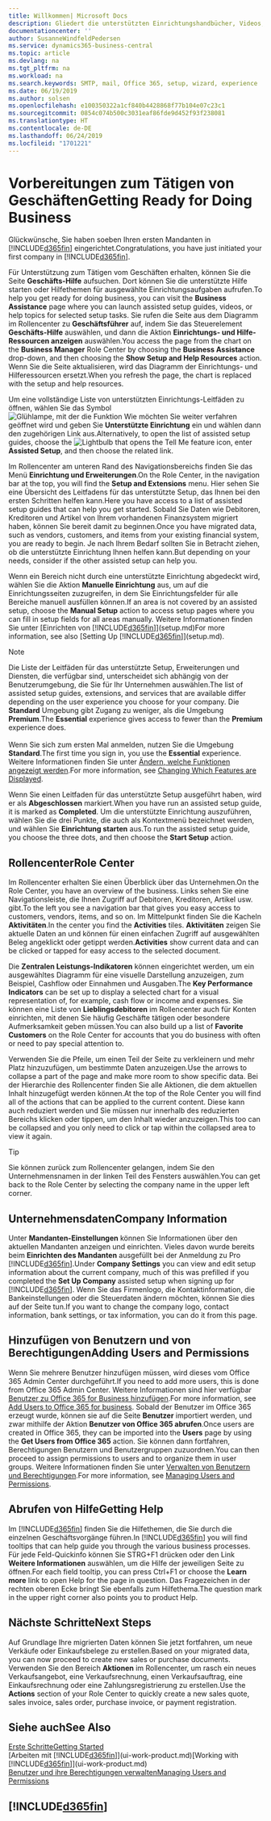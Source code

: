 ```yaml
---
title: Willkommen| Microsoft Docs
description: Gliedert die unterstützten Einrichtungshandbücher, Videos, Hilfethemen, Seiten, die sie verwenden, um Business Central zu nutzen.
documentationcenter: ''
author: SusanneWindfeldPedersen
ms.service: dynamics365-business-central
ms.topic: article
ms.devlang: na
ms.tgt_pltfrm: na
ms.workload: na
ms.search.keywords: SMTP, mail, Office 365, setup, wizard, experience
ms.date: 06/19/2019
ms.author: solsen
ms.openlocfilehash: e100350322a1cf840b4428868f77b104e07c23c1
ms.sourcegitcommit: 0854c074b500c3031eaf86fde9d452f93f238081
ms.translationtype: HT
ms.contentlocale: de-DE
ms.lasthandoff: 06/24/2019
ms.locfileid: "1701221"
---
```

# <a name="getting-ready-for-doing-business"></a><span data-ttu-id="a40af-103">Vorbereitungen zum Tätigen von Geschäften</span><span class="sxs-lookup"><span data-stu-id="a40af-103">Getting Ready for Doing Business</span></span>
<span data-ttu-id="a40af-104">Glückwünsche, Sie haben soeben Ihren ersten Mandanten in [!INCLUDE[d365fin](includes/d365fin_md.md)]  eingerichtet.</span><span class="sxs-lookup"><span data-stu-id="a40af-104">Congratulations, you have just initiated your first company in [!INCLUDE[d365fin](includes/d365fin_md.md)].</span></span>

<span data-ttu-id="a40af-105">Für Unterstützung zum Tätigen vom Geschäften erhalten, können Sie die Seite **Geschäfts-Hilfe** aufsuchen. Dort können Sie die unterstützte Hilfe starten oder Hilfethemen für ausgewählte Einrichtungsaufgaben aufrufen.</span><span class="sxs-lookup"><span data-stu-id="a40af-105">To help you get ready for doing business, you can visit the **Business Assistance** page where you can launch assisted setup guides, videos, or help topics for selected setup tasks.</span></span> <span data-ttu-id="a40af-106">Sie rufen die Seite aus dem Diagramm im Rollencenter zu **Geschäftsführer** auf, indem Sie das Steuerelement **Geschäfts-Hilfe** auswählen, und dann die Aktion **Einrichtungs- und Hilfe-Ressourcen anzeigen** auswählen.</span><span class="sxs-lookup"><span data-stu-id="a40af-106">You access the page from the chart on the **Business Manager** Role Center by choosing the **Business Assistance** drop-down, and then choosing the **Show Setup and Help Resources** action.</span></span> <span data-ttu-id="a40af-107">Wenn Sie die Seite aktualisieren, wird das Diagramm der Einrichtungs- und Hilferessourcen ersetzt.</span><span class="sxs-lookup"><span data-stu-id="a40af-107">When you refresh the page, the chart is replaced with the setup and help resources.</span></span>

<span data-ttu-id="a40af-108">Um eine vollständige Liste von unterstützten Einrichtungs-Leitfäden zu öffnen, wählen Sie das Symbol ![Glühlampe, mit der die Funktion Wie möchten Sie weiter verfahren](media/ui-search/search_small.png "Wie möchten Sie weiter verfahren") geöffnet wird und geben Sie **Unterstützte Einrichtung** ein und wählen dann den zugehörigen Link aus.</span><span class="sxs-lookup"><span data-stu-id="a40af-108">Alternatively, to open the list of assisted setup guides, choose the ![Lightbulb that opens the Tell Me feature](media/ui-search/search_small.png "Tell me what you want to do") icon, enter **Assisted Setup**, and then choose the related link.</span></span>

<span data-ttu-id="a40af-109">Im Rollencenter am unteren Rand des Navigationsbereichs finden Sie das Menü **Einrichtung und Erweiterungen**.</span><span class="sxs-lookup"><span data-stu-id="a40af-109">On the Role Center, in the navigation bar at the top, you will find the **Setup and Extensions** menu.</span></span> <span data-ttu-id="a40af-110">Hier sehen Sie eine Übersicht des Leitfadens für das unterstützte Setup, das Ihnen bei den ersten Schritten helfen kann.</span><span class="sxs-lookup"><span data-stu-id="a40af-110">Here you have access to a list of assisted setup guides that can help you get started.</span></span> <span data-ttu-id="a40af-111">Sobald Sie Daten wie Debitoren, Kreditoren und Artikel von Ihrem vorhandenen Finanzsystem migriert haben, können Sie bereit damit zu beginnen.</span><span class="sxs-lookup"><span data-stu-id="a40af-111">Once you have migrated data, such as vendors, customers, and items from your existing financial system, you are ready to begin.</span></span> <span data-ttu-id="a40af-112">Je nach Ihrem Bedarf sollten Sie in Betracht ziehen, ob die unterstützte Einrichtung Ihnen helfen kann.</span><span class="sxs-lookup"><span data-stu-id="a40af-112">But depending on your needs, consider if the other assisted setup can help you.</span></span>

<span data-ttu-id="a40af-113">Wenn ein Bereich nicht durch eine unterstützte Einrichtung abgedeckt wird, wählen Sie die Aktion **Manuelle Einrichtung** aus, um auf die Einrichtungsseiten zuzugreifen, in dem Sie Einrichtungsfelder für alle Bereiche manuell ausfüllen können.</span><span class="sxs-lookup"><span data-stu-id="a40af-113">If an area is not covered by an assisted setup, choose the **Manual Setup** action to access setup pages where you can fill in setup fields for all areas manually.</span></span> <span data-ttu-id="a40af-114">Weitere Informationen finden Sie unter [Einrichten von [!INCLUDE[d365fin](includes/d365fin_md.md)]](setup.md)</span><span class="sxs-lookup"><span data-stu-id="a40af-114">For more information, see also [Setting Up [!INCLUDE[d365fin](includes/d365fin_md.md)]](setup.md).</span></span>

> [!NOTE]  
> <span data-ttu-id="a40af-115">Die Liste der Leitfäden für das unterstützte Setup, Erweiterungen und Diensten, die verfügbar sind, unterscheidet sich abhängig von der Benutzerumgebung, die Sie für Ihr Unternehmen auswählen.</span><span class="sxs-lookup"><span data-stu-id="a40af-115">The list of assisted setup guides, extensions, and services that are available differ depending on the user experience you choose for your company.</span></span> <span data-ttu-id="a40af-116">Die **Standard** Umgebung gibt Zugang zu weniger, als die Umgebung **Premium**.</span><span class="sxs-lookup"><span data-stu-id="a40af-116">The **Essential** experience gives access to fewer than the **Premium** experience does.</span></span><br /><br />
> <span data-ttu-id="a40af-117">Wenn Sie sich zum ersten Mal anmelden, nutzen Sie die Umgebung **Standard**.</span><span class="sxs-lookup"><span data-stu-id="a40af-117">The first time you sign in, you use the **Essential** experience.</span></span> <span data-ttu-id="a40af-118">Weitere Informationen finden Sie unter [Ändern, welche Funktionen angezeigt werden](ui-experiences.md).</span><span class="sxs-lookup"><span data-stu-id="a40af-118">For more information, see [Changing Which Features are Displayed](ui-experiences.md).</span></span>

<span data-ttu-id="a40af-119">Wenn Sie einen Leitfaden für das unterstützte Setup ausgeführt haben, wird er als **Abgeschlossen** markiert.</span><span class="sxs-lookup"><span data-stu-id="a40af-119">When you have run an assisted setup guide, it is marked as **Completed**.</span></span> <span data-ttu-id="a40af-120">Um die unterstützte Einrichtung auszuführen, wählen Sie die drei Punkte, die auch als Kontextmenü bezeichnet werden, und wählen Sie **Einrichtung starten** aus.</span><span class="sxs-lookup"><span data-stu-id="a40af-120">To run the assisted setup guide, you choose the three dots, and then choose the **Start Setup** action.</span></span>

## <a name="role-center"></a><span data-ttu-id="a40af-121">Rollencenter</span><span class="sxs-lookup"><span data-stu-id="a40af-121">Role Center</span></span>
<span data-ttu-id="a40af-122">Im Rollencenter erhalten Sie einen Überblick über das Unternehmen.</span><span class="sxs-lookup"><span data-stu-id="a40af-122">On the Role Center, you have an overview of the business.</span></span> <span data-ttu-id="a40af-123">Links sehen Sie eine Navigationsleiste, die Ihnen Zugriff auf Debitoren, Kreditoren, Artikel usw. gibt.</span><span class="sxs-lookup"><span data-stu-id="a40af-123">To the left you see a navigation bar that gives you easy access to customers, vendors, items, and so on.</span></span> <span data-ttu-id="a40af-124">Im Mittelpunkt finden Sie die Kacheln **Aktivitäten**.</span><span class="sxs-lookup"><span data-stu-id="a40af-124">In the center you find the **Activities** tiles.</span></span> <span data-ttu-id="a40af-125">**Aktivitäten** zeigen Sie aktuelle Daten an und können für einen einfachen Zugriff auf ausgewählten Beleg angeklickt oder getippt werden.</span><span class="sxs-lookup"><span data-stu-id="a40af-125">**Activities** show current data and can be clicked or tapped for easy access to the selected document.</span></span>

<span data-ttu-id="a40af-126">Die **Zentralen Leistungs-Indikatoren** können eingerichtet werden, um ein ausgewähltes Diagramm für eine visuelle Darstellung anzuzeigen, zum Beispiel, Cashflow oder Einnahmen und Ausgaben.</span><span class="sxs-lookup"><span data-stu-id="a40af-126">The **Key Performance Indicators** can be set up to display a selected chart for a visual representation of, for example, cash flow or income and expenses.</span></span> <span data-ttu-id="a40af-127">Sie können eine Liste von **Lieblingsdebitoren** im Rollencenter auch für Konten einrichten, mit denen Sie häufig Geschäfte tätigen oder besondere Aufmerksamkeit geben müssen.</span><span class="sxs-lookup"><span data-stu-id="a40af-127">You can also build up a list of **Favorite Customers** on the Role Center for accounts that you do business with often or need to pay special attention to.</span></span>

<span data-ttu-id="a40af-128">Verwenden Sie die Pfeile, um einen Teil der Seite zu verkleinern und mehr Platz hinzuzufügen, um bestimmte Daten anzuzeigen.</span><span class="sxs-lookup"><span data-stu-id="a40af-128">Use the arrows to collapse a part of the page and make more room to show specific data.</span></span> <span data-ttu-id="a40af-129">Bei der Hierarchie des Rollencenter finden Sie alle Aktionen, die dem aktuellen Inhalt hinzugefügt werden können.</span><span class="sxs-lookup"><span data-stu-id="a40af-129">At the top of the Role Center you will find all of the actions that can be applied to the current content.</span></span> <span data-ttu-id="a40af-130">Diese kann auch reduziert werden und Sie müssen nur innerhalb des reduzierten Bereichs klicken oder tippen, um den Inhalt wieder anzuzeigen.</span><span class="sxs-lookup"><span data-stu-id="a40af-130">This too can be collapsed and you only need to click or tap within the collapsed area to view it again.</span></span>

> [!TIP]  
> <span data-ttu-id="a40af-131">Sie können zurück zum Rollencenter gelangen, indem Sie den Unternehmensnamen in der linken Teil des Fensters auswählen.</span><span class="sxs-lookup"><span data-stu-id="a40af-131">You can get back to the Role Center by selecting the company name in the upper left corner.</span></span>

## <a name="company-information"></a><span data-ttu-id="a40af-132">Unternehmensdaten</span><span class="sxs-lookup"><span data-stu-id="a40af-132">Company Information</span></span>
<span data-ttu-id="a40af-133">Unter **Mandanten-Einstellungen** können Sie Informationen über den aktuellen Mandanten anzeigen und einrichten. Vieles davon wurde bereits beim **Einrichten des Mandanten** ausgefüllt bei der Anmeldung zu Pro [!INCLUDE[d365fin](includes/d365fin_md.md)].</span><span class="sxs-lookup"><span data-stu-id="a40af-133">Under **Company Settings** you can view and edit setup information about the current company, much of this was prefilled if you completed the **Set Up Company** assisted setup when signing up for [!INCLUDE[d365fin](includes/d365fin_md.md)].</span></span> <span data-ttu-id="a40af-134">Wenn Sie das Firmenlogo, die Kontaktinformation, die Bankeinstellungen oder die Steuerdaten ändern möchten, können Sie dies auf der Seite tun.</span><span class="sxs-lookup"><span data-stu-id="a40af-134">If you want to change the company logo, contact information, bank settings, or tax information, you can do it from this page.</span></span>    

## <a name="adding-users-and-permissions"></a><span data-ttu-id="a40af-135">Hinzufügen von Benutzern und von Berechtigungen</span><span class="sxs-lookup"><span data-stu-id="a40af-135">Adding Users and Permissions</span></span>
<span data-ttu-id="a40af-136">Wenn Sie mehrere Benutzer hinzufügen müssen, wird dieses vom Office 365 Admin Center durchgeführt.</span><span class="sxs-lookup"><span data-stu-id="a40af-136">If you need to add more users, this is done from Office 365 Admin Center.</span></span> <span data-ttu-id="a40af-137">Weitere Informationen sind hier verfügbar [Benutzer zu Office 365 for Business hinzufügen](https://support.office.com/en-us/article/Add-users-to-Office-365-for-business-435ccec3-09dd-4587-9ebd-2f3cad6bc2bc).</span><span class="sxs-lookup"><span data-stu-id="a40af-137">For more information, see [Add Users to Office 365 for business](https://support.office.com/en-us/article/Add-users-to-Office-365-for-business-435ccec3-09dd-4587-9ebd-2f3cad6bc2bc).</span></span> <span data-ttu-id="a40af-138">Sobald der Benutzer im Office 365 erzeugt wurde, können sie auf die Seite **Benutzer** importiert werden, und zwar mithilfe der Aktion **Benutzer von Office 365 abrufen**.</span><span class="sxs-lookup"><span data-stu-id="a40af-138">Once users are created in Office 365, they can be imported into the **Users** page by using the **Get Users from Office 365** action.</span></span> <span data-ttu-id="a40af-139">Sie können dann fortfahren, Berechtigungen Benutzern und Benutzergruppen zuzuordnen.</span><span class="sxs-lookup"><span data-stu-id="a40af-139">You can then proceed to assign permissions to users and to organize them in user groups.</span></span> <span data-ttu-id="a40af-140">Weitere Informationen finden Sie unter [Verwalten von Benutzern und Berechtigungen](ui-how-users-permissions.md).</span><span class="sxs-lookup"><span data-stu-id="a40af-140">For more information, see [Managing Users and Permissions](ui-how-users-permissions.md).</span></span>  

## <a name="getting-help"></a><span data-ttu-id="a40af-141">Abrufen von Hilfe</span><span class="sxs-lookup"><span data-stu-id="a40af-141">Getting Help</span></span>
<span data-ttu-id="a40af-142">Im [!INCLUDE[d365fin](includes/d365fin_md.md)] finden Sie die Hilfethemen, die Sie durch die einzelnen Geschäftsvorgänge führen.</span><span class="sxs-lookup"><span data-stu-id="a40af-142">In [!INCLUDE[d365fin](includes/d365fin_md.md)] you will find tooltips that can help guide you through the various business processes.</span></span> <span data-ttu-id="a40af-143">Für jede Feld-Quickinfo können Sie STRG+F1 drücken oder den Link **Weitere Informationen** auswählen, um die Hilfe der jeweiligen Seite zu öffnen.</span><span class="sxs-lookup"><span data-stu-id="a40af-143">For each field tooltip, you can press Ctrl+F1 or choose the **Learn more** link to open Help for the page in question.</span></span> <span data-ttu-id="a40af-144">Das Fragezeichen in der rechten oberen Ecke bringt Sie ebenfalls zum Hilfethema.</span><span class="sxs-lookup"><span data-stu-id="a40af-144">The question mark in the upper right corner also points you to product Help.</span></span>

## <a name="next-steps"></a><span data-ttu-id="a40af-145">Nächste Schritte</span><span class="sxs-lookup"><span data-stu-id="a40af-145">Next Steps</span></span>
<span data-ttu-id="a40af-146">Auf Grundlage Ihre migrierten Daten können Sie jetzt fortfahren, um neue Verkäufe oder Einkaufsbelege zu erstellen.</span><span class="sxs-lookup"><span data-stu-id="a40af-146">Based on your migrated data, you can now proceed to create new sales or purchase documents.</span></span> <span data-ttu-id="a40af-147">Verwenden Sie den Bereich **Aktionen** im Rollencenter, um rasch ein neues Verkaufsangebot, eine Verkaufsrechnung, einen Verkaufsauftrag, eine Einkaufsrechnung oder eine Zahlungsregistrierung zu erstellen.</span><span class="sxs-lookup"><span data-stu-id="a40af-147">Use the **Actions** section of your Role Center to quickly create a new sales quote, sales invoice, sales order, purchase invoice, or payment registration.</span></span>

## <a name="see-also"></a><span data-ttu-id="a40af-148">Siehe auch</span><span class="sxs-lookup"><span data-stu-id="a40af-148">See Also</span></span>
[<span data-ttu-id="a40af-149">Erste Schritte</span><span class="sxs-lookup"><span data-stu-id="a40af-149">Getting Started</span></span>](product-get-started.md)  
<span data-ttu-id="a40af-150">[Arbeiten mit [!INCLUDE[d365fin](includes/d365fin_md.md)]](ui-work-product.md)</span><span class="sxs-lookup"><span data-stu-id="a40af-150">[Working with [!INCLUDE[d365fin](includes/d365fin_md.md)]](ui-work-product.md)</span></span>  
[<span data-ttu-id="a40af-151">Benutzer und ihre Berechtigungen verwalten</span><span class="sxs-lookup"><span data-stu-id="a40af-151">Managing Users and Permissions</span></span>](ui-how-users-permissions.md)

## [!INCLUDE[d365fin](includes/free_trial_md.md)]  
